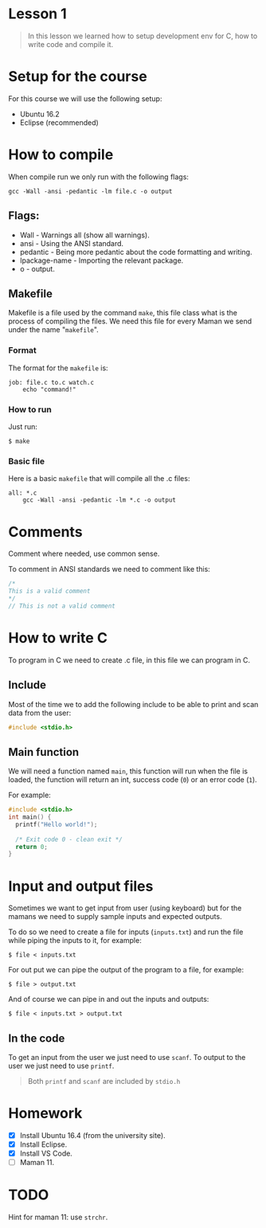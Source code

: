 Lesson 1
========
> In this lesson we learned how to setup development env for C, how to write code and compile it.

# Setup for the course
For this course we will use the following setup:
* Ubuntu 16.2
* Eclipse (recommended)

# How to compile
When compile run we only run with the following flags:

```
gcc -Wall -ansi -pedantic -lm file.c -o output
```

## Flags:
* Wall - Warnings all (show all warnings).
* ansi - Using the ANSI standard.
* pedantic - Being more pedantic about the code formatting and writing.
* lpackage-name - Importing the relevant package.
* o - output.

## Makefile
Makefile is a file used by the command `make`, this file class what is the process of compiling the files.
We need this file for every Maman we send under the name "`makefile`".

### Format
The format for the `makefile` is:

```
job: file.c to.c watch.c
	echo "command!"
```

### How to run
Just run:
```
$ make
```

### Basic file
Here is a basic `makefile` that will compile all the .c files:
```
all: *.c
	gcc -Wall -ansi -pedantic -lm *.c -o output
```

# Comments
Comment where needed, use common sense.

To comment in ANSI standards we need to comment like this:
```c
/*
This is a valid comment
*/
// This is not a valid comment
```

# How to write C
To program in C we need to create .c file, in this file we can program in C.

## Include
Most of the time we to add the following include to be able to print and scan data from the user:

```c
#include <stdio.h>
```

## Main function
We will need a function named `main`, this function will run when the file is loaded, the function will return an int,  success code (`0`) or an error code (`1`).

For example:
```c
#include <stdio.h>
int main() {
  printf("Hello world!");
  
  /* Exit code 0 - clean exit */
  return 0; 
}
``` 

# Input and output files
Sometimes we want to get input from user (using keyboard) but for the mamans we need to supply sample inputs and expected outputs.

To do so we need to create a file for inputs (`inputs.txt`) and run the file while piping the inputs to it, for example:

```
$ file < inputs.txt
```

For out put we can pipe the output of the program to a file, for example:
```
$ file > output.txt
```

And of course we can pipe in and out the inputs and outputs:
```
$ file < inputs.txt > output.txt
```

## In the code
To get an input from the user we just need to use `scanf`. 
To output to the user we just need to use `printf`.
> Both `printf` and `scanf` are included by `stdio.h`

# Homework
* [x] Install Ubuntu 16.4 (from the university site).
* [x] Install Eclipse.
* [x] Install VS Code.
* [ ] Maman 11.

# TODO
Hint for maman 11: use `strchr`.
